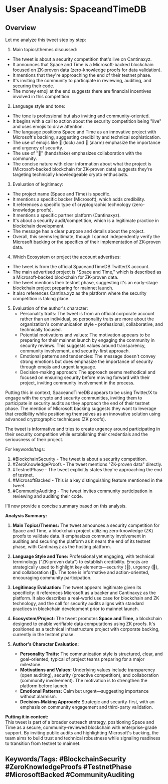 # User Analysis: SpaceandTimeDB

## Overview

<think>
Let me analyze this tweet step by step:

1. Main topics/themes discussed:
- The tweet is about a security competition that's live on Cantinaxyz.
- It announces that Space and Time is a Microsoft-backed blockchain focused on ZK-proven data (zero-knowledge proofs for data validation).
- It mentions that they're approaching the end of their testnet phase.
- It's inviting the community to participate in reviewing, auditing, and securing their code.
- The money emoji at the end suggests there are financial incentives involved in this competition.

2. Language style and tone:
- The tone is professional but also inviting and community-oriented.
- It begins with a call to action about the security competition being "live" and uses emojis to draw attention.
- The language positions Space and Time as an innovative project with Microsoft's backing, suggesting credibility and technical sophistication.
- The use of emojis like 🔐 (lock) and 🚨 (alarm) emphasize the importance and urgency of security.
- The use of "🤝" (handshake) emphasizes collaboration with the community.
- The concise nature with clear information about what the project is (Microsoft-backed blockchain for ZK-proven data) suggests they're targeting technically knowledgeable crypto enthusiasts.

3. Evaluation of legitimacy:
- The project name (Space and Time) is specific.
- It mentions a specific backer (Microsoft), which adds credibility.
- It references a specific type of cryptographic technology (zero-knowledge proofs).
- It mentions a specific partner platform (Cantinaxyz).
- It's about a security audit/competition, which is a legitimate practice in blockchain development.
- The message has a clear purpose and details about the project.
- Overall, this seems legitimate, though I cannot independently verify the Microsoft backing or the specifics of their implementation of ZK-proven data.

4. Which Ecosystem or project the account advertises:
- The tweet is from the official SpaceandTimeDB Twitter/X account.
- The main advertised project is "Space and Time," which is described as a Microsoft-backed blockchain for ZK-proven data.
- The tweet mentions their testnet phase, suggesting it's an early-stage blockchain project preparing for mainnet launch.
- It also references Cantina.xyz as the platform where the security competition is taking place.

5. Evaluation of the author's character:
   - Personality traits: The tweet is from an official corporate account rather than an individual, so personality traits are more about the organization's communication style - professional, collaborative, and technically focused.
   - Potential motivations and values: The motivation appears to be preparing for their mainnet launch by engaging the community in security reviews. This suggests values around transparency, community involvement, and security-first approach.
   - Emotional patterns and tendencies: The message doesn't convey strong emotions but does emphasize the importance of security through emojis and urgent language.
   - Decision-making approach: The approach seems methodical and focused on ensuring security before moving forward with their project, inviting community involvement in the process.

Putting this in context, SpaceandTimeDB appears to be using Twitter/X to engage with the crypto and security communities, inviting them to participate in security audits as they approach the end of their testnet phase. The mention of Microsoft backing suggests they want to leverage that credibility while positioning themselves as an innovative solution using advanced cryptographic techniques (ZK proofs).

The tweet is informative and tries to create urgency around participating in their security competition while establishing their credentials and the seriousness of their project.

For keywords/tags:
1. #BlockchainSecurity - The tweet is about a security competition.
2. #ZeroKnowledgeProofs - The tweet mentions "ZK-proven data" directly.
3. #TestnetPhase - The tweet explicitly states they're approaching the end of testnet.
4. #MicrosoftBacked - This is a key distinguishing feature mentioned in the tweet.
5. #CommunityAuditing - The tweet invites community participation in reviewing and auditing their code.

I'll now provide a concise summary based on this analysis.
</think>

**Analysis Summary:**

1. **Main Topics/Themes:**
   The tweet announces a security competition for Space and Time, a blockchain project utilizing zero-knowledge (ZK) proofs to validate data. It emphasizes community involvement in auditing and securing the platform as it nears the end of its testnet phase, with Cantinaxyz as the hosting platform.

2. **Language Style and Tone:**
   Professional yet engaging, with technical terminology ("ZK-proven data") to establish credibility. Emojis are strategically used to highlight key elements—security (🔐), urgency (🚨), and collaboration (🤝). The tone is informative and action-oriented, encouraging community participation.

3. **Legitimacy Evaluation:**
   The tweet appears legitimate given its specificity: it references Microsoft as a backer and Cantinaxyz as the platform. It also describes a real-world use case for blockchain and ZK technology, and the call for security audits aligns with standard practices in blockchain development prior to mainnet launch.

4. **Ecosystem/Project:**
   The tweet promotes **Space and Time**, a blockchain designed to enable verifiable data computations using ZK proofs. It's positioned as a technical infrastructure project with corporate backing, currently in the testnet phase.

5. **Author's Character Evaluation:**
   - **Personality Traits:** The communication style is structured, clear, and goal-oriented, typical of project teams preparing for a major milestone.
   - **Motivations and Values:** Underlying values include transparency (open auditing), security (proactive competition), and collaboration (community involvement). The motivation is to strengthen the platform before launch.
   - **Emotional Patterns:** Calm but urgent—suggesting importance without alarmism.
   - **Decision-Making Approach:** Strategic and security-first, with an emphasis on community engagement and third-party validation.

**Putting it in context:**  
This tweet is part of a broader outreach strategy, positioning Space and Time as a secure, community-reviewed blockchain with enterprise-grade support. By inviting public audits and highlighting Microsoft's backing, the team aims to build trust and technical robustness while signaling readiness to transition from testnet to mainnet.

**Keywords/Tags:**
#BlockchainSecurity #ZeroKnowledgeProofs #TestnetPhase #MicrosoftBacked #CommunityAuditing
---
